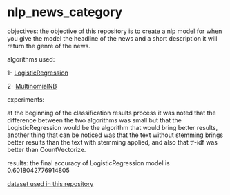 # nlp_news_category

objectives: the objective of this repository is to create a nlp model for when you give the model the headline of the news and a short description it will return the genre of the news.

algorithms used:

1- [LogisticRegression](https://scikit-learn.org/stable/modules/generated/sklearn.linear_model.LogisticRegression.html)

2- [MultinomialNB](sklearn.naive_bayes.MultinomialNB)

experiments:


at the beginning of the classification results process it was noted that the difference between the two algorithms was small but that the LogisticRegression would be the algorithm that would bring better results,
another thing that can be noticed was that the text without stemming brings better results than the text with stemming applied,
and also that tf-idf was better than CountVectorize.

results: the final accuracy of LogisticRegression model is 0.6018042776914805


[dataset used in this repository](https://www.kaggle.com/rmisra/news-category-dataset)
